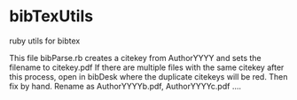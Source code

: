# bibTexUtils
ruby utils for bibtex

This file bibParse.rb creates a citekey from AuthorYYYY and sets the filename to citekey.pdf
If there are multiple files with the same citekey after this process, open in bibDesk where the duplicate citekeys
will be red.  Then fix by hand. Rename as AuthorYYYYb.pdf, AuthorYYYYc.pdf ....
